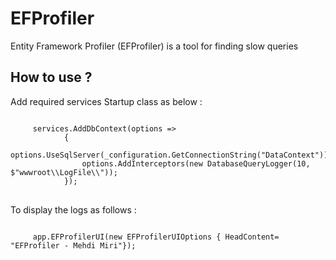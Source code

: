 # EFProfiler
Entity Framework Profiler (EFProfiler) is a tool for finding slow queries

<h2>How to use ?</h2>
Add required services Startup class as below :

<pre lang="code">
<code>
     services.AddDbContext<DataContext>(options =>
            {
                options.UseSqlServer(_configuration.GetConnectionString("DataContext"));
                options.AddInterceptors(new DatabaseQueryLogger(10, $"wwwroot\\LogFile\\"));
            });
</code>
</pre>

To display the logs as follows :
<pre lang="code">
<code>
     app.EFProfilerUI(new EFProfilerUIOptions { HeadContent= "EFProfiler - Mehdi Miri"});
</code>
</pre>
